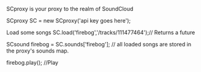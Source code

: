
SCproxy is your proxy to the realm of SoundCloud

SCproxy SC = new SCproxy('api key goes here');

Load some songs
SC.load('firebog','/tracks/111477464');// Returns a future

SCsound firebog = SC.sounds['firebog']; // all loaded songs are stored in the proxy's sounds map.

firebog.play(); //Play